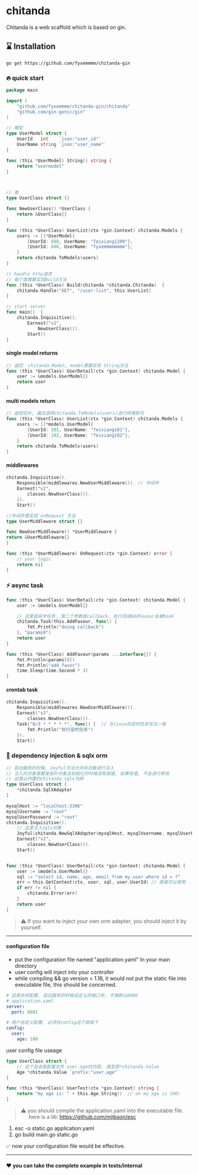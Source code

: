 # chitanda
Chitanda is a web scaffold which is based on gin.

## ⌛ Installation
`go get https://github.com/fyxemmmm/chitanda-gin`

### 🔥 quick start
```go
package main

import (
	"github.com/fyxemmmm/chitanda-gin/chitanda"
	"github.com/gin-gonic/gin"
)

// 模型
type UserModel struct {
	UserId   int    `json:"user_id"`
	UserName string `json:"user_name"`
}

func (this *UserModel) String() string {
	return "usermodel"
}



// 类
type UserClass struct {}

func NewUserClass() *UserClass {
	return &UserClass{}
}

func (this *UserClass) UserList(ctx *gin.Context) chitanda.Models {
	users := []*UserModel{
		{UserId: 888, UserName: "feixiang1209"},
		{UserId: 666, UserName: "fyxemmmmmmmm"},
	}
	return chitanda.ToModels(users)
}

// handle http请求
// 每个类需要实现Build方法
func (this *UserClass) Build(chitanda *chitanda.Chitanda)  {
	chitanda.Handle("GET", "/user-list", this.UserList)
}

// start server
func main()  {
	chitanda.Inquisitive().
		Earnest("v2",
			NewUserClass()).
		Start()
}
```

#### single model returns
```go
// 返回  chitanda.Model, model需要实现 String方法
func (this *UserClass) UserDetail(ctx *gin.Context) chitanda.Model {
	user := &models.UserModel{}
	return user
}
```

#### multi models return
```go
// 返回切片, 最后调用chitanda.ToModels(users)进行转换即可
func (this *UserClass) UserList(ctx *gin.Context) chitanda.Models {
    users := []*models.UserModel{
        {UserId: 101, UserName: "feixiang101"},
        {UserId: 102, UserName: "feixiang102"},
    }
    return chitanda.ToModels(users)
}
```

#### middlewares
```go
chitanda.Inquisitive().
    Responsible(middlewares.NewUserMiddleware()). // 中间件
    Earnest("v2",
        classes.NewUserClass()).
    }).
    Start()

//中间件需实现`onRequest`方法
type UserMiddleware struct {}

func NewUserMiddleware() *UserMiddleware {
return &UserMiddleware{}
}

func (this *UserMiddleware) OnRequest(ctx *gin.Context) error {
    // your logic
    return nil
}


```

### ⚡ async task
```go
func (this *UserClass) UserDetail(ctx *gin.Context) chitanda.Model {
	user := &models.UserModel{}

	// 这里是异步任务, 第二个参数是callback, 执行完成AddFavour会被hook
	chitanda.Task(this.AddFavour, func() {
		fmt.Println("doing callback")
	}, "params0")
	return user
}

func (this *UserClass) AddFavour(params ...interface{}) {
	fmt.Println(params[0])
	fmt.Println("add favor")
	time.Sleep(time.Second * 3)
}
```
#### crontab task
```go
chitanda.Inquisitive().
    Responsible(middlewares.NewUserMiddleware()).
    Earnest("v2",
        classes.NewUserClass()).
    Task("0/3 * * * * *", func() {  // 与linux的定时任务写法一致
        fmt.Println("执行定时任务")
    }).
    Start()
```

### 🍭 dependency injection & sqlx orm
```go
// 启动服务的时候, Joyful方法允许将对象进行注入
// 注入的对象需要是指针对象且初始化的时候没有赋值, 如果有值, 不会进行修改
// 这里以内置的chitanda.sqlx为例
type UserClass struct {
    *chitanda.SqlXAdapter 
}

mysqlHost := "localhost:3306"
mysqlUsername := "root"
mysqlUserPassword := "root"
chitanda.Inquisitive().
	// 这里注入sqlx对象
    Joyful(chitanda.NewSqlXAdapter(mysqlHost, mysqlUsername, mysqlUserPassword)).
    Earnest("v2",
        classes.NewUserClass()).
    Start()


func (this *UserClass) UserDetail(ctx *gin.Context) chitanda.Model {
    user := &models.UserModel{}
    sql := "select id, name, age, email from my.user where id = ?"
    err = this.GetContext(ctx, user, sql, user.UserId) // 直接可以使用
    if err != nil {
        chitanda.Error(err)
    }
    return user
}
```

>  ⚠️ If you want to inject your own orm adapter, you should inject it by yourself.

---
#### configuration file
- put the configuration file named "application.yaml" In your main directory
- user config will inject into your controller
- while compiling && go version < 1.16, it would not put the static file into executable file, this should be concerned.
```yaml
# 这是系统配置, 启动服务的时候自定义的端口号, 不填默认8080
# application.yaml
server:
  port: 8081

# 用户自定义配置, 必须在config这个层级下
config:
  user:
    age: 100
```

user config file useage
```go
type UserClass struct {
	// 这个会去取配置文件 user.age的内容, 类型是*chitanda.Value
	Age *chitanda.Value `prefix:"user.age"`  
}

func (this *UserClass) UserTest(ctx *gin.Context) string {
    return "my age is: " + this.Age.String()  // oh my age is 100!
}
```

>  ⚠️ you should compile the application.yaml into the executable file.   
&emsp;&nbsp; here is a lib: https://github.com/mjibson/esc
1. esc -o static.go application.yaml
2. go build main.go static.go

✅ now your configuration file would be effective.

---
#### ❤ you can take the complete example in tests/internal
